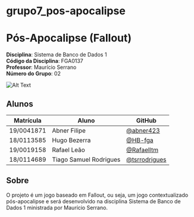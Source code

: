 # grupo7_pos-apocalipse

# Pós-Apocalipse (Fallout)

**Disciplina**: Sistema de Banco de Dados 1<br>
**Código da Disciplina**: FGA0137<br>
**Professor**: Maurício Serrano<br>
**Número do Grupo**: 02<br>

![Alt Text](https://c.tenor.com/fSDhYCDcVTIAAAAd/fallout.gif)

## Alunos

| Matrícula  | Aluno                             | GitHub                                                     |
| ---------- | --------------------------------- | ---------------------------------------------------------- |
| 19/0041871 | Abner Filipe                      | [@abner423](https://github.com/abner423)                   |
| 18/0113585 | Hugo Bezerra                      | [@HB-fga](https://github.com/HB-fga)                       |
| 19/0019158 | Rafael Leão                       | [@Rafaelltm](https://github.com/Rafaelltm)                 |
| 18/0114689 | Tiago Samuel Rodrigues            | [@tsrrodrigues](https://github.com/tsrrodrigues)           |

## Sobre

O projeto é um jogo baseado em Fallout, ou seja, um jogo contextualizado pós-apocalipse e será desenvolvido na disciplina Sistema de Banco de Dados 1 ministrada por Maurício Serrano.
